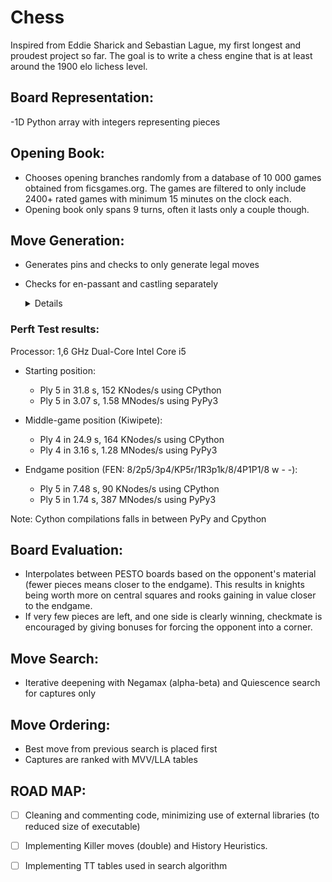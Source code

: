 # Chess
Inspired from Eddie Sharick and Sebastian Lague, my first longest and proudest project so far.
The goal is to write a chess engine that is at least around the 1900 elo lichess level. 

## Board Representation: 
-1D Python array with integers representing pieces

## Opening Book: 
- Chooses opening branches randomly from a database of 10 000 games obtained from ficsgames.org. The games are filtered 
  to only include 2400+ rated games with minimum 15 minutes on the clock each.
- Opening book only spans 9 turns, often it lasts only a couple though.

## Move Generation: 
- Generates pins and checks to only generate legal moves
- Checks for en-passant and castling separately
  
  <details>
### <summary> Perft Test results: </summary>
    
  Processor: 1,6 GHz Dual-Core Intel Core i5

  - Starting position:
    - Ply 5 in 31.8 s, 152 KNodes/s using CPython
    - Ply 5 in 3.07 s, 1.58 MNodes/s using PyPy3 

  - Middle-game position (Kiwipete):
    - Ply 4 in 24.9 s, 164 KNodes/s using CPython
    - Ply 4 in 3.16 s, 1.28 MNodes/s using PyPy3 

  - Endgame position (FEN: 8/2p5/3p4/KP5r/1R3p1k/8/4P1P1/8 w - -):
    - Ply 5 in 7.48 s, 90 KNodes/s using CPython
    - Ply 5 in 1.74 s, 387 MNodes/s using PyPy3 
    
  Note: Cython compilations falls in between PyPy and Cpython

  </details>
  
## Board Evaluation: 
- Interpolates between PESTO boards based on the opponent's material (fewer pieces means closer to the endgame). 
  This results in knights being worth more on central squares and rooks gaining in value closer to the endgame.
- If very few pieces are left, and one side is clearly winning, checkmate is encouraged by giving bonuses for forcing
  the opponent into a corner.

## Move Search: 
- Iterative deepening with Negamax (alpha-beta) and Quiescence search for captures only

## Move Ordering: 
- Best move from previous search is placed first
- Captures are ranked with MVV/LLA tables

## ROAD MAP: 
- [ ] Cleaning and commenting code, minimizing use of external libraries (to reduced size of executable)
- [ ] Implementing Killer moves (double) and History Heuristics. 
- [ ] Implementing TT tables used in search algorithm



